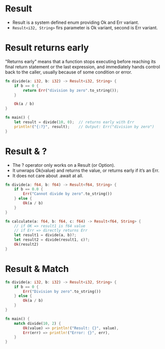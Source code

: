 # Result

- Result is a system defined enum providing Ok and Err variant.
- `Result<i32, String>` firs parameter is Ok variant, second is Err variant.

# Result returns early

"Returns early" means that a function stops executing before reaching its final return statement or the last expression, and immediately hands control back to the caller, usually because of some condition or error.

```rs
fn divide(a: i32, b: i32) -> Result<i32, String> {
    if b == 0 {
        return Err("division by zero".to_string());
    }

    Ok(a / b)
}

fn main() {
    let result = divide(10, 0);  // returns early with Err
    println!("{:?}", result);    // Output: Err("division by zero")
}
```

# Result & ?

- The ? operator only works on a Result (or Option).
- It unwraps Ok(value) and returns the value, or returns early if it’s an Err.
- It does not care about .await at all.

```rs
fn divide(a: f64, b: f64) -> Result<f64, String> {
    if b == 0.0 {
        Err("Cannot divide by zero".to_string())
    } else {
        Ok(a / b)
    }
}

fn calculate(a: f64, b: f64, c: f64) -> Result<f64, String> {
    // if OK => result1 is f64 value
    // if Err => directly returns Err
    let result1 = divide(a, b)?;
    let result2 = divide(result1, c)?;
    Ok(result2)
}
```

# Result & Match

```rs
fn divide(a: i32, b: i32) -> Result<i32, String> {
    if b == 0 {
        Err("Division by zero".to_string())
    } else {
        Ok(a / b)
    }
}

fn main() {
    match divide(10, 2) {
        Ok(value) => println!("Result: {}", value),
        Err(err) => println!("Error: {}", err),
    }
}
```
